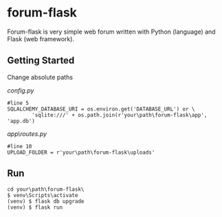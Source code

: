 # forum-flask
Forum-flask is very simple web forum written with Python (language) and Flask (web framework). 
## Getting Started
Change absolute paths

*config.py*
```
#line 5
SQLALCHEMY_DATABASE_URI = os.environ.get('DATABASE_URL') or \
        'sqlite:///' + os.path.join(r'your\path\forum-flask\app', 'app.db')
```
*app\routes.py*
```
#line 10
UPLOAD_FOLDER = r'your\path\forum-flask\uploads'
```
## Run
```
cd your\path\forum-flask\
$ venv\Scripts\activate
(venv) $ flask db upgrade
(venv) $ flask run
```
